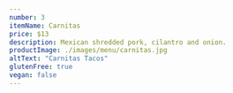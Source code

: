 ```yaml
---
number: 3
itemName: Carnitas
price: $13
description: Mexican shredded pork, cilantro and onion.
productImage: ./images/menu/carnitas.jpg
altText: "Carnitas Tacos"
glutenFree: true
vegan: false
---
```

